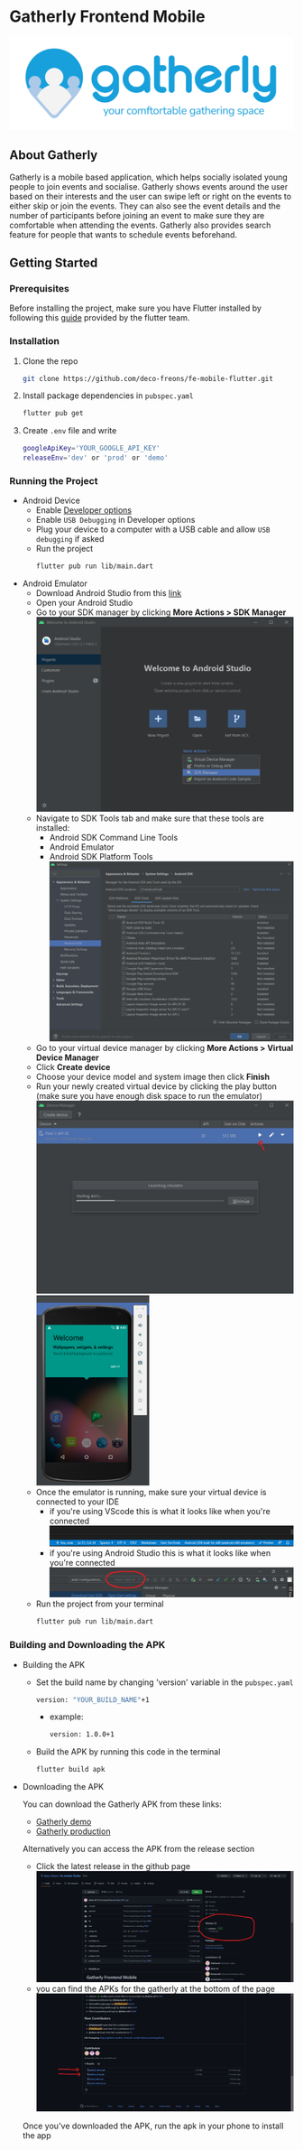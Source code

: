 # Gatherly Frontend Mobile

![Gatherly](readme_images/logo-new-05.png)

## About Gatherly

Gatherly is a mobile based application, which helps socially isolated young people to join events and socialise. Gatherly shows events around the user based on their interests and the user can swipe left or right on the events to either skip or join the events. They can also see the event details and the number of participants before joining an event to make sure they are comfortable when attending the events. Gatherly also provides search feature for people that wants to schedule events beforehand.

## Getting Started

### Prerequisites

Before installing the project, make sure you have Flutter installed by following this [guide](https://docs.flutter.dev/get-started/install) provided by the flutter team.

### Installation

1. Clone the repo
   ```sh
   git clone https://github.com/deco-freons/fe-mobile-flutter.git
   ```
2. Install package dependencies in `pubspec.yaml`
   ```bash
   flutter pub get
   ```
3. Create `.env` file and write
   ```sh
   googleApiKey='YOUR_GOOGLE_API_KEY'
   releaseEnv='dev' or 'prod' or 'demo'
   ```

### Running the Project

- Android Device
  - Enable [Developer options](https://developer.android.com/studio/debug/dev-options)
  - Enable `USB Debugging` in Developer options
  - Plug your device to a computer with a USB cable and allow `USB debugging` if asked
  - Run the project
    ```sh
    flutter pub run lib/main.dart
    ```
- Android Emulator
  - Download Android Studio from this [link](https://developer.android.com/studio)
  - Open your Android Studio
  - Go to your SDK manager by clicking **More Actions > SDK Manager**
    ![Sdk_manager](readme_images/sdk_manager.png)
  - Navigate to SDK Tools tab and make sure that these tools are installed:
    - Android SDK Command Line Tools
    - Android Emulator
    - Android SDK Platform Tools
      ![Sdk_tools](readme_images/sdk_tools.png)
  - Go to your virtual device manager by clicking **More Actions > Virtual Device Manager**
  - Click **Create device**
  - Choose your device model and system image then click **Finish**
  - Run your newly created virtual device by clicking the play button (make sure you have enough disk space to run the emulator)
    ![Run_emulator](readme_images/run_emulator.jpg)
    <img src="lib/common/assets/images/readme/emulator.png" alt="emulator" width="200"/>
  - Once the emulator is running, make sure your virtual device is connected to your IDE
    - if you're using VScode this is what it looks like when you're connected
      ![vscode_connected](readme_images/vscode_connected.png)
    - if you're using Android Studio this is what it looks like when you're connected
      ![android_studio_connected](readme_images/android_studio_connected.jpg)
  - Run the project from your terminal
    ```sh
    flutter pub run lib/main.dart
    ```

### Building and Downloading the APK

- Building the APK

  - Set the build name by changing 'version' variable in the `pubspec.yaml`

    ```sh
    version: "YOUR_BUILD_NAME"+1
    ```

    - example:
      ```sh
      version: 1.0.0+1
      ```

  - Build the APK by running this code in the terminal
    ```sh
    flutter build apk
    ```

- Downloading the APK

  You can download the Gatherly APK from these links:

  - [Gatherly demo](https://drive.google.com/file/d/1CNGG5g4IMPL2XqtYzudARilljgZOpUSv/view?usp=sharing)
  - [Gatherly production](https://drive.google.com/file/d/1uvEo0zhap_42r1TBjCd3dFaSK0LRCdff/view?usp=sharing)

  Alternatively you can access the APK from the release section

  - Click the latest release in the github page
    ![releases](readme_images/releases.jpg)
  - you can find the APKs for the gatherly at the bottom of the page
    ![apk_images](readme_images/apks.jpg)

  Once you've downloaded the APK, run the apk in your phone to install the app

